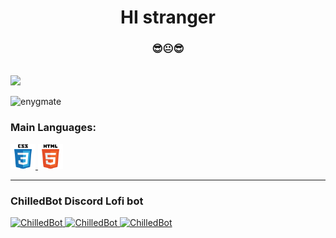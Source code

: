 <h1 align="center">HI stranger</h1>
<h3 align="center">😎😐😎</h3>
<br>
<img src="https://lanyard-profile-readme.vercel.app/api/337654195526303746">
<p align="left"> <img src="https://komarev.com/ghpvc/?username=enygmate&label=Profile%20views&color=0e75b6&style=flat" alt="enygmate" /> </p>
<h3 align="left">Main Languages:</h3>
<p align="left"> <a href="https://www.w3schools.com/css/" target="_blank"> <img src="https://raw.githubusercontent.com/devicons/devicon/master/icons/css3/css3-original-wordmark.svg" alt="css3" width="40" height="40"/> </a> <a href="https://www.w3.org/html/" target="_blank"> <img src="https://raw.githubusercontent.com/devicons/devicon/master/icons/html5/html5-original-wordmark.svg" alt="html5" width="40" height="40"/> </a> </p>
<hr>
<h3>ChilledBot Discord Lofi bot</h3>
<a href="https://top.gg/bot/634818840542445580">
    <img src="https://top.gg/api/widget/status/634818840542445580.svg" alt="ChilledBot" />
    <img src="https://top.gg/api/widget/servers/634818840542445580.svg?noavatar=true" alt="ChilledBot" />
    <img src="https://top.gg/api/widget/upvotes/634818840542445580.svg?noavatar=true" alt="ChilledBot" />
</a>
